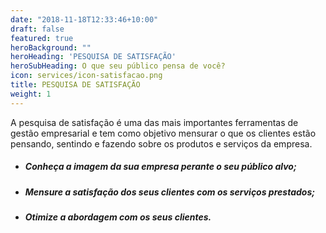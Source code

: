 ```yaml
---
date: "2018-11-18T12:33:46+10:00"
draft: false
featured: true
heroBackground: ""
heroHeading: 'PESQUISA DE SATISFAÇÃO'
heroSubHeading: O que seu público pensa de você?
icon: services/icon-satisfacao.png
title: PESQUISA DE SATISFAÇÃO
weight: 1
---
```


A pesquisa de satisfação é uma das mais importantes ferramentas de gestão empresarial e tem como objetivo mensurar o que os clientes estão pensando, sentindo e fazendo sobre os produtos e serviços da empresa.

- ##### Conheça a imagem da sua empresa perante o seu público alvo;
- ##### Mensure a satisfação dos seus clientes com os serviços prestados;
- ##### Otimize a abordagem com os seus clientes.


